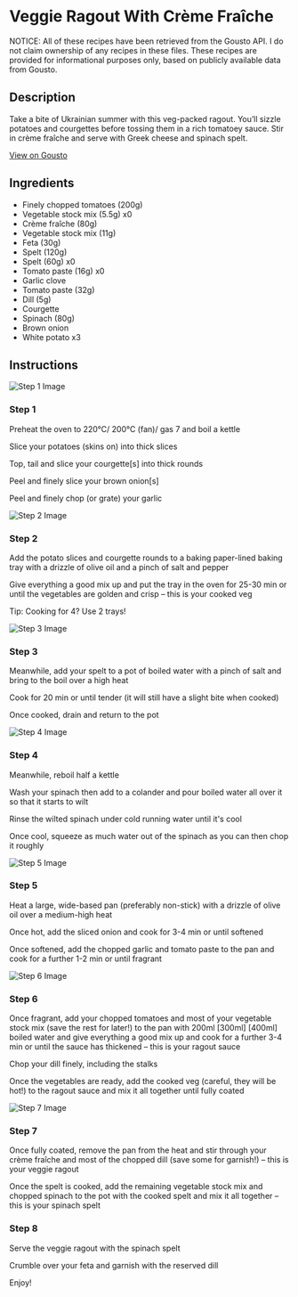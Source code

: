 # Veggie Ragout With Crème Fraîche

NOTICE: All of these recipes have been retrieved from the Gousto API. I do not claim ownership of any recipes in these files. These recipes are provided for informational purposes only, based on publicly available data from Gousto.

## Description

Take a bite of Ukrainian summer with this veg-packed ragout. You’ll sizzle potatoes and courgettes before tossing them in a rich tomatoey sauce. Stir in crème fraîche and serve with Greek cheese and spinach spelt. 

[View on Gousto](https://www.gousto.co.uk/recipes/cookbook/summer-veggie-ragout-with-creme-fraiche)

## Ingredients

- Finely chopped tomatoes (200g)
- Vegetable stock mix (5.5g) x0
- Crème fraîche (80g)
- Vegetable stock mix (11g)
- Feta (30g)
- Spelt (120g)
- Spelt (60g) x0
- Tomato paste (16g) x0
- Garlic clove
- Tomato paste (32g)
- Dill (5g)
- Courgette
- Spinach (80g)
- Brown onion
- White potato x3

## Instructions

![Step 1 Image](https://production-media.gousto.co.uk/cms/recipe-step-image/Step-1-1678381066986-x200.jpg)

### Step 1

Preheat the oven to 220°C/ 200°C (fan)/ gas 7 and boil a kettle

Slice your potatoes (skins on) into thick slices

Top, tail and slice your courgette[s] into thick rounds

Peel and finely slice your brown onion[s]

Peel and finely chop (or grate) your garlic

![Step 2 Image](https://production-media.gousto.co.uk/cms/recipe-step-image/Step-2-1678381075949-x200.jpg)

### Step 2

Add the potato slices and courgette rounds to a baking paper-lined baking tray with a drizzle of olive oil and a pinch of salt and pepper

Give everything a good mix up and put the tray in the oven for 25-30 min or until the vegetables are golden and crisp – this is your cooked veg

Tip: Cooking for 4? Use 2 trays!

![Step 3 Image](https://production-media.gousto.co.uk/cms/recipe-step-image/Step-3-1678381086989-x200.jpg)

### Step 3

Meanwhile, add your spelt to a pot of boiled water with a pinch of salt and bring to the boil over a high heat

Cook for 20 min or until tender (it will still have a slight bite when cooked)

Once cooked, drain and return to the pot

![Step 4 Image](https://production-media.gousto.co.uk/cms/recipe-step-image/Step-4-1678381119017-x200.jpg)

### Step 4

Meanwhile, reboil half a kettle

Wash your spinach then add to a colander and pour boiled water all over it so that it starts to wilt

Rinse the wilted spinach under cold running water until it's cool

Once cool, squeeze as much water out of the spinach as you can then chop it roughly

![Step 5 Image](https://production-media.gousto.co.uk/cms/recipe-step-image/Step-5-1678381135723-x200.jpg)

### Step 5

Heat a large, wide-based pan (preferably non-stick) with a drizzle of olive oil over a medium-high heat

Once hot, add the sliced onion and cook for 3-4 min or until softened

Once softened, add the chopped garlic and tomato paste to the pan and cook for a further 1-2 min or until fragrant

![Step 6 Image](https://production-media.gousto.co.uk/cms/recipe-step-image/Step-6-1678381147752-x200.jpg)

### Step 6

Once fragrant, add your chopped tomatoes and most of your vegetable stock mix (save the rest for later!) to the pan with 200ml <span class="text-purple">[300ml]</span> <span class="text-danger">[400ml] </span>boiled water and give everything a good mix up and cook for a further 3-4 min or until the sauce has thickened – this is your ragout sauce

Chop your dill finely, including the stalks

Once the vegetables are ready, add the cooked veg (careful, they will be hot!) to the ragout sauce and mix it all together until fully coated

![Step 7 Image](https://production-media.gousto.co.uk/cms/recipe-step-image/Step-7-1678381160320-x200.jpg)

### Step 7

Once fully coated, remove the pan from the heat and stir through your crème fraîche and most of the chopped dill (save some for garnish!) – this is your veggie ragout

Once the spelt is cooked, add the remaining vegetable stock mix and chopped spinach to the pot with the cooked spelt and mix it all together – this is your spinach spelt

### Step 8

Serve the veggie ragout with the spinach spelt

Crumble over your feta and garnish with the reserved dill

Enjoy!


